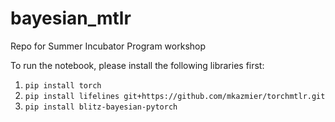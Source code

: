 # bayesian_mtlr
Repo for Summer Incubator Program workshop

To run the notebook, please install the following libraries first:

1. ``pip install torch``
2. ``pip install lifelines git+https://github.com/mkazmier/torchmtlr.git``
3. ``pip install blitz-bayesian-pytorch``
